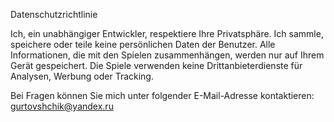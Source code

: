 Datenschutzrichtlinie

Ich, ein unabhängiger Entwickler, respektiere Ihre Privatsphäre.
Ich sammle, speichere oder teile keine persönlichen Daten der Benutzer.
Alle Informationen, die mit den Spielen zusammenhängen, werden nur auf Ihrem Gerät gespeichert.
Die Spiele verwenden keine Drittanbieterdienste für Analysen, Werbung oder Tracking.

Bei Fragen können Sie mich unter folgender E-Mail-Adresse kontaktieren: gurtovshchik@yandex.ru
